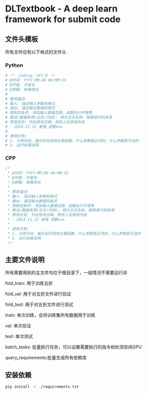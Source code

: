 # DLTextbook - A deep learn framework for submit code
## 

## 文件头模板
所有文件应有以下格式的文件头
### Python
```python
# -*- coding: utf-8 -*-
# @时间: YYYY-MM-DD HH:MM:SS
# @作者: 作者名
# @邮箱: 邮箱地址
#
# 整体描述:
# 输入: 描述输入参数和格式
# 输出: 描述输出数据和格式
# 限制性条件: 例如输入数据范围、函数执行环境等
# 算法/数据来源(论文/代码): 相关论文名称、链接或代码来源
# 修改历史: 列出修改日期、修改人及修改内容
# - 2024.11.12 曾强 调整xxx
#
# 使用示例:
# 1. 示例代码，展示如何调用主要函数，什么参数是必须的，什么参数是可选的
# 2. 运行结果说明
```
### CPP
```cpp
/*
 * @时间: YYYY-MM-DD HH:MM:SS
 * @作者: 作者名
 * @邮箱: 邮箱地址
 *
 * 整体描述:
 * 输入: 描述输入参数和格式
 * 输出: 描述输出数据和格式
 * 限制性条件: 例如输入数据范围、函数执行环境等
 * 算法/数据来源(论文/代码): 相关论文名称、链接或代码来源
 * 修改历史: 列出修改日期、修改人及修改内容
 * - 2024.11.12 曾强 调整xxx
 *
 * 使用示例:
 * 1. 示例代码，展示如何调用主要函数，什么参数是必须的，什么参数是可选的
 * 2. 运行结果说明
 */
```

## 主要文件说明
所有需要用到的主文件均位于根目录下，一般情况不需要运行非

fold_train: 用于训练五折

fold_val: 用于对五折文件进行验证

fold_test: 用于对五折文件进行测试

train: 单次训练，会将训练集所有数据用于训练

val: 单次验证

test: 单次测试

batch_tasks: 批量执行任务，可以设置需要执行的指令和检测空闲GPU

query_requirements:批量生成所有依赖库

## 安装依赖
```bash
pip install -r ./requirements.txt
```